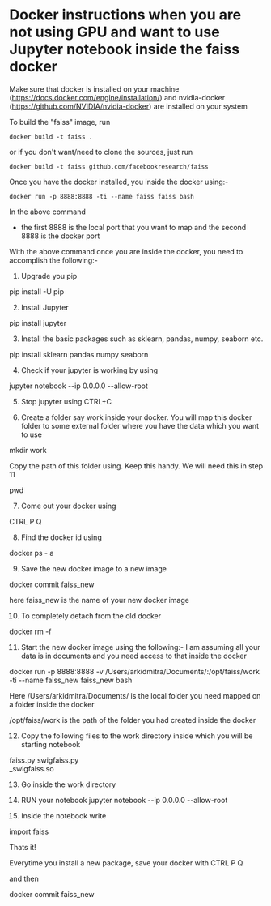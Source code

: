 
[//]: # "**********************************************************"
[//]: # "** INSTALL file for Faiss (Fair AI Similarity Search    **"
[//]: # "**********************************************************"


Docker instructions when you are not using GPU and want to use Jupyter notebook inside the faiss docker
=======================================================================================================

Make sure that docker is installed on your machine
(https://docs.docker.com/engine/installation/) and nvidia-docker
(https://github.com/NVIDIA/nvidia-docker) are installed on your system

To build the "faiss" image, run

  `docker build -t faiss .`

or if you don't want/need to clone the sources, just run

  `docker build -t faiss github.com/facebookresearch/faiss`

Once you have the docker installed, you inside the docker using:-

`docker run -p 8888:8888 -ti --name faiss faiss bash`

In the above command
- the first 8888 is the local port that you want to map and the second 8888 is the docker port

With the above command once you are inside the docker, you need to accomplish the following:-

1. Upgrade you pip

pip install -U pip

2. Install Jupyter 

pip install jupyter

3. Install the basic packages such as sklearn, pandas, numpy, seaborn etc.

pip install sklearn pandas numpy seaborn

4. Check if your jupyter is working by using

jupyter notebook --ip 0.0.0.0 --allow-root

5. Stop jupyter using CTRL+C

6. Create a folder say work inside your docker. You will map this docker folder to some external folder where you have the data which you want to use

mkdir work 
 
Copy the path of this folder using. Keep this handy. We will need this in step 11

pwd

7. Come out your docker using

CTRL P Q

8. Find the docker id using

docker ps - a

9. Save the new docker image to a new image 

docker commit <WHATEVER IS YOUR docker id> faiss_new 

here faiss_new is the name of your new docker image

10. To completely detach from the old docker

docker rm -f <dockerid>

11. Start the new docker image using the following:-  I am assuming all your data is in documents and you need access to that inside the docker

docker run -p 8888:8888 -v /Users/arkidmitra/Documents/:/opt/faiss/work -ti --name faiss_new faiss_new bash

Here /Users/arkidmitra/Documents/ is the local folder you need mapped on a folder inside the docker

/opt/faiss/work is the path of the folder you had created inside the docker

12. Copy the following files to the work directory inside which you will be starting notebook

faiss.py
swigfaiss.py  
_swigfaiss.so 

13. Go inside the work directory

14. RUN your notebook
jupyter notebook --ip 0.0.0.0 --allow-root

14. Inside the notebook write

import faiss

Thats it!

Everytime you install a new package, save your docker with CTRL P Q 

and then 

docker commit <WHATEVER IS YOUR docker id> faiss_new 







